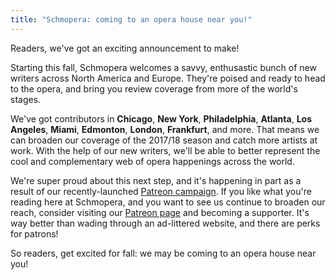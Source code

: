 ```yaml
---
title: "Schmopera: coming to an opera house near you!"
---
```


Readers, we've got an exciting announcement to make!

Starting this fall, Schmopera welcomes a savvy, enthusastic bunch of new writers across North America and Europe. They're poised and ready to head to the opera, and bring you review coverage from more of the world's stages. 

We've got contributors in **Chicago**, **New York**, **Philadelphia**, **Atlanta**, **Los Angeles**, **Miami**, **Edmonton**, **London**, **Frankfurt**, and more. That means we can broaden our coverage of the 2017/18 season and catch more artists at work. With the help of our new writers, we'll be able to better represent the cool and complementary web of opera happenings across the world. 

We're super proud about this next step, and it's happening in part as a result of our recently-launched [Patreon campaign](https://www.patreon.com/schmopera). If you like what you're reading here at Schmopera, and you want to see us continue to broaden our reach, consider visiting our [Patreon page](https://www.patreon.com/schmopera) and becoming a supporter. It's way better than wading through an ad-littered website, and there are perks for patrons!

So readers, get excited for fall: we may be coming to an opera house near you!
